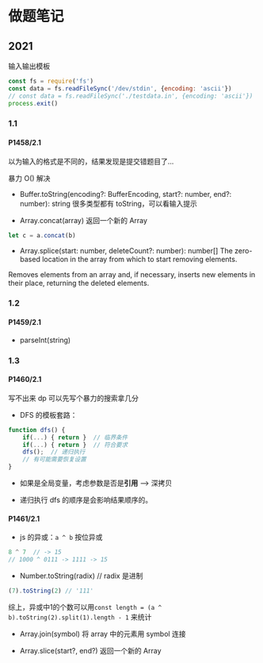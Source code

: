 # 做题笔记

## 2021

输入输出模板
```javascript
const fs = require('fs')
const data = fs.readFileSync('/dev/stdin', {encoding: 'ascii'})
// const data = fs.readFileSync('./testdata.in', {encoding: 'ascii'})
process.exit()
```

### 1.1

#### P1458/2.1
以为输入的格式是不同的，结果发现是提交错题目了...

暴力 O() 解决

- Buffer.toString(encoding?: BufferEncoding, start?: number, end?: number): string
很多类型都有 toString，可以看输入提示

- Array.concat(array)
返回一个新的 Array
```javascript
let c = a.concat(b)
```
- Array.splice(start: number, deleteCount?: number): number[]
The zero-based location in the array from which to start removing elements.

Removes elements from an array and, if necessary, inserts new elements in their place, returning the deleted elements.

### 1.2

#### P1459/2.1

- parseInt(string)


### 1.3

#### P1460/2.1

写不出来 dp 可以先写个暴力的搜索拿几分

- DFS 的模板套路：
```javascript
function dfs() {
    if(...) { return }  // 临界条件
    if(...) { return }  // 符合要求
    dfs();  // 递归执行
    // 有可能需要恢复设置
}
```

- 如果是全局变量，考虑参数是否是**引用** --> 深拷贝

- 递归执行 dfs 的顺序是会影响结果顺序的。



#### P1461/2.1

- js 的异或：`a ^ b` 按位异或
```javascript
8 ^ 7  // -> 15
// 1000 ^ 0111 -> 1111 -> 15
```

- Number.toString(radix) // radix 是进制
```javascript
(7).toString(2) // '111'
```

综上，异或中1的个数可以用`const length = (a ^ b).toString(2).split(1).length - 1` 来统计

- Array.join(symbol)
将 array 中的元素用 symbol 连接

- Array.slice(start?, end?)
返回一个新的 Array


